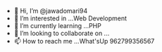 - 👋 Hi, I’m @jawadomari94
- 👀 I’m interested in ...Web Development
- 🌱 I’m currently learning ...PHP
- 💞️ I’m looking to collaborate on ...
- 📫 How to reach me ...What'sUp 962799356567

<!---
jawadomari94/jawadomari94 is a ✨ special ✨ repository because its `README.md` (this file) appears on your GitHub profile.
You can click the Preview link to take a look at your changes.
--->

